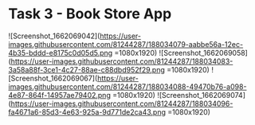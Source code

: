 # Task 3 - Book Store App

![Screenshot_1662069042](https://user-images.githubusercontent.com/81244287/188034079-aabbe56a-12ec-4b35-bddd-e8175c0d05d5.png =1080x1920)
![Screenshot_1662069058](https://user-images.githubusercontent.com/81244287/188034083-3a58a88f-3ce1-4c27-88ae-c88dbd952f29.png =1080x1920)
![Screenshot_1662069067](https://user-images.githubusercontent.com/81244287/188034088-49470b76-a098-4e87-864f-14957ae79402.png =1080x1920)
![Screenshot_1662069074](https://user-images.githubusercontent.com/81244287/188034096-fa4671a6-85d3-4e63-925a-9d771de2ca43.png =1080x1920)
